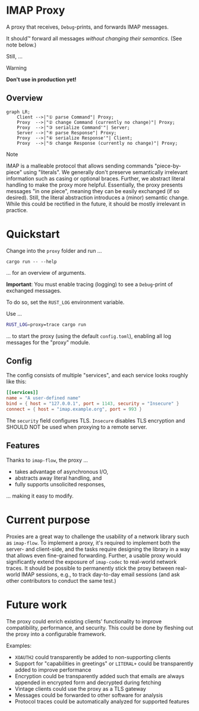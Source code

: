 # IMAP Proxy

A proxy that receives, `Debug`-prints, and forwards IMAP messages.

It should™ forward all messages *without changing their semantics*. (See note below.)

Still, ...

> [!WARNING]
> **Don't use in production yet!**

## Overview

```mermaid  
graph LR;
	Client -->|"① parse Command"| Proxy;
	Proxy  -->|"② change Command (currently no change)"| Proxy;
	Proxy  -->|"③ serialize Command'"| Server;
	Server -->|"④ parse Response"| Proxy;
	Proxy  -->|"⑥ serialize Response'"| Client;
	Proxy  -->|"⑤ change Response (currently no change)"| Proxy;
```

> [!NOTE]
> IMAP is a malleable protocol that allows sending commands "piece-by-piece" using "literals".
> We generally don't preserve semantically irrelevant information such as casing or optional braces.
> Further, we abstract literal handling to make the proxy more helpful.
> Essentially, the proxy presents messages "in one piece", meaning they can be easily exchanged (if so desired).
> Still, the literal abstraction introduces a (minor) semantic change.
> While this could be rectified in the future, it should be mostly irrelevant in practice.

# Quickstart

Change into the `proxy` folder and run ...

```shell
cargo run -- --help
```

... for an overview of arguments.

**Important**: You must enable tracing (logging) to see a `Debug`-print of exchanged messages.

To do so, set the `RUST_LOG` environment variable.

Use ...

```sh
RUST_LOG=proxy=trace cargo run
```

... to start the proxy (using the default `config.toml`), enabling all log messages for the "proxy" module.

## Config

The config consists of multiple "services", and each service looks roughly like this:

```toml
[[services]]
name = "A user-defined name"
bind = { host = "127.0.0.1", port = 1143, security = "Insecure" }
connect = { host = "imap.example.org", port = 993 }
```

The `security` field configures TLS. `Insecure` disables TLS encryption and SHOULD NOT be used when proxying to a remote server.

## Features

Thanks to `imap-flow`, the proxy ...

* takes advantage of asynchronous I/O,
* abstracts away literal handling, and
* fully supports unsolicited responses,

... making it easy to modify.

# Current purpose

Proxies are a great way to challenge the usability of a network library such as `imap-flow`.
To implement a proxy, it's required to implement both the server- and client-side, and the tasks require designing the library in a way that allows even fine-grained forwarding.
Further, a usable proxy would significantly extend the exposure of `imap-codec` to real-world network traces.
It should be possible to permanently stick the proxy between real-world IMAP sessions, e.g., to track day-to-day email sessions (and ask other contributors to conduct the same test.)

# Future work

The proxy could enrich existing clients' functionality to improve compatibility, performance, and security.
This could be done by fleshing out the proxy into a configurable framework.

Examples:

* `XOAUTH2` could transparently be added to non-supporting clients
* Support for "capabilities in greetings" or `LITERAL+` could be transparently added to improve performance
* Encryption could be transparently added such that emails are always appended in encrypted form and decrypted during fetching
* Vintage clients could use the proxy as a TLS gateway
* Messages could be forwarded to other software for analysis
* Protocol traces could be automatically analyzed for supported features
